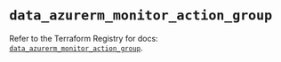 # `data_azurerm_monitor_action_group`

Refer to the Terraform Registry for docs: [`data_azurerm_monitor_action_group`](https://registry.terraform.io/providers/hashicorp/azurerm/4.6.0/docs/data-sources/monitor_action_group).
